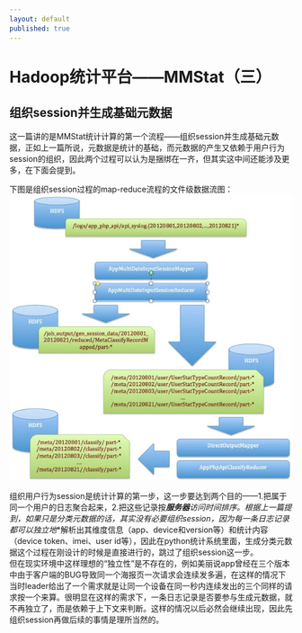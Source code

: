 ```yaml
---
layout: default
published: true
---
```


# Hadoop统计平台——MMStat（三）  

## 组织session并生成基础元数据
  
这一篇讲的是MMStat统计计算的第一个流程——组织session并生成基础元数据，正如上一篇所说，元数据是统计的基础，而元数据的产生又依赖于用户行为session的组织，因此两个过程可以认为是捆绑在一齐，但其实这中间还能涉及更多，在下面会提到。  

下图是组织session过程的map-reduce流程的文件级数据流图：  
![组织session的文件数据流图](/assets/organize_session_file_data_flow.png)  
  
组织用户行为session是统计计算的第一步，这一步要达到两个目的——1.把属于同一个用户的日志聚合起来，2.把这些记录按***服务器**访问时间排序。根据上一篇提到，如果只是分类元数据的话，其实没有必要组织session，因为每一条日志记录都可以**独立地**解析出其维度信息（app、device和version等）和统计内容（device token、imei、user id等），因此在python统计系统里面，生成分类元数据这个过程在刚设计的时候是直接进行的，跳过了组织session这一步。  
但在现实环境中这样理想的“独立性”是不存在的，例如美丽说app曾经在三个版本中由于客户端的BUG导致同一个海报页一次请求会连续发多遍，在这样的情况下当时leader给出了一个需求就是让同一个设备在同一秒内连续发出的三个同样的请求按一个来算。很明显在这样的需求下，一条日志记录是否要参与生成元数据，就不再独立了，而是依赖于上下文来判断。这样的情况以后必然会继续出现，因此先组织session再做后续的事情是理所当然的。  


